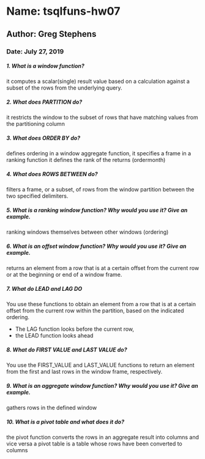 # Name: tsqlfuns-hw07
## Author: Greg Stephens
### Date: July 27, 2019


##### 1. What is a window function?
it computes a scalar(single) result value based on a calculation against a subset of the rows from the underlying query.

##### 2. What does PARTITION do?
it restricts the window to the subset of rows that have matching values from the partitioning column

##### 3. What does ORDER BY do?
defines ordering
in a window aggregate function, it specifies a frame
in a ranking function it defines the rank of the returns (ordermonth)

##### 4. What does ROWS BETWEEN do?
filters a frame,
or a subset, of rows from the window partition between the two specified delimiters.

##### 5. What is a ranking window function? Why would you use it? Give an example.
ranking windows themselves between other windows (ordering)

##### 6. What is an offset window function? Why would you use it? Give an example.
returns an element from a row that is at a certain offset from the
current row or at the beginning or end of a window frame.

##### 7. What do LEAD and LAG DO
You use these functions to obtain an element from a row that is at a certain offset from the current row within the partition, based on the indicated ordering.
- The LAG function looks before the current row,
- the LEAD function looks ahead

##### 8. What do FIRST VALUE and LAST VALUE do?
You use the FIRST_VALUE and LAST_VALUE functions to return an element from the first and last rows in the window frame, respectively.


##### 9. What is an aggregate window function? Why would you use it? Give an example.
gathers rows in the defined window

##### 10. What is a pivot table and what does it do?
the pivot function converts the rows in an aggregate result into columns and vice versa
a pivot table is a table whose rows have been converted to columns
